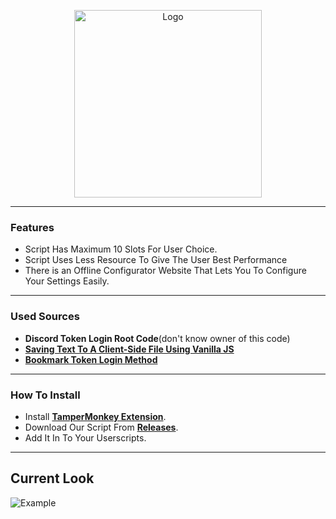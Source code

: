 <p align="center">
  <a><img src="https://raw.githubusercontent.com/WiLuX-Source/Discord-Token-Login/master/Resources/NewLogo.png" height="300" width="300" alt="Logo"></a></p>

___
### Features
- Script Has Maximum 10 Slots For User Choice.
- Script Uses Less Resource To Give The User Best Performance
- There is an Offline Configurator Website That Lets You To Configure Your Settings Easily.
___
### Used Sources
- **Discord Token Login Root Code**(don't know owner of this code)
- **[Saving Text To A Client-Side File Using Vanilla JS](https://robkendal.co.uk/blog/2020-04-17-saving-text-to-client-side-file-using-vanilla-js)**
- **[Bookmark Token Login Method](https://github.com/Kappador/Token-Bookmark-Login)**
___
### How To Install
- Install **[TamperMonkey Extension](https://chrome.google.com/webstore/detail/tampermonkey/dhdgffkkebhmkfjojejmpbldmpobfkfo)**.
- Download Our Script From **[Releases](https://github.com/CoSeR-Source/DC-Token-Login/releases)**.
- Add It In To Your Userscripts.
___
## Current Look
<img src="https://raw.githubusercontent.com/WiLuX-Source/Discord-Token-Login/master/Resources/Currentlook.png" alt="Example">
